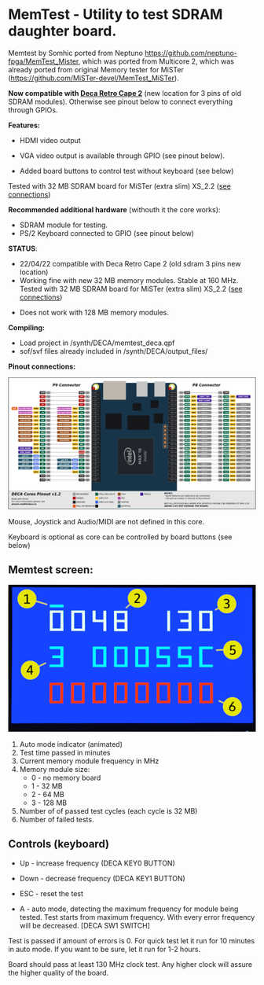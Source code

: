 # MemTest - Utility to test SDRAM daughter board.

Memtest by Somhic ported from Neptuno https://github.com/neptuno-fpga/MemTest_Mister, which was ported from Multicore 2, which was already ported from original Memory tester for MiSTer (https://github.com/MiSTer-devel/MemTest_MiSTer).

**Now compatible with [Deca Retro Cape 2](https://github.com/somhi/DECA_retro_cape_2)** (new location for 3 pins of old SDRAM modules). Otherwise see pinout below to connect everything through GPIOs.

**Features:**

* HDMI  video output
* VGA video output is available through GPIO (see pinout below). 
  
* Added board buttons to control test without keyboard (see below)

Tested with 32 MB SDRAM board for MiSTer (extra slim) XS_2.2 ([see connections](https://github.com/SoCFPGA-learning/DECA/tree/main/Projects/sdram_mister_deca))

**Recommended additional hardware** (withouth it the core works):

- SDRAM module for testing. 
- PS/2 Keyboard connected to GPIO  (see pinout below)

**STATUS**:

- 22/04/22 compatible with Deca Retro Cape 2 (old sdram 3 pins new location)
- Working fine with new 32 MB memory modules. Stable at 160 MHz. Tested with 32 MB SDRAM board for MiSTer (extra slim) XS_2.2 ([see connections](https://github.com/SoCFPGA-learning/DECA/tree/main/Projects/sdram_mister_deca))

* Does not work with 128 MB memory modules. 

**Compiling:**

* Load project  in /synth/DECA/memtest_deca.qpf
* sof/svf files already included in /synth/DECA/output_files/

**Pinout connections:**

![pinout_deca](pinout_deca.png)

Mouse, Joystick and Audio/MIDI are not defined in this core.

Keyboard is optional as core can be controlled  by board buttons (see below)

## Memtest screen:

![MemTest screen](memtest.png)

 1. Auto mode indicator (animated)
 2. Test time passed in minutes
 3. Current memory module frequency in MHz
 4. Memory module size:
    * 0 - no memory board
    * 1 - 32 MB
    * 2 - 64 MB
    * 3 - 128 MB
 5. Number of of passed test cycles (each cycle is 32 MB)
 6. Number of failed tests.

## Controls (keyboard)
* Up - increase frequency   (DECA KEY0 BUTTON)

* Down - decrease frequency (DECA KEY1 BUTTON)

* ESC - reset the test

* A - auto mode, detecting the maximum frequency for module being tested. Test starts from maximum frequency. With every error frequency will be decreased. [DECA SW1 SWITCH]
  
  

Test is passed if amount of errors is 0. For quick test let it run for 10 minutes in auto mode. If you want to be sure, let it run for 1-2 hours.

Board should pass at least 130 MHz clock test. Any higher clock will assure the higher quality of the board.